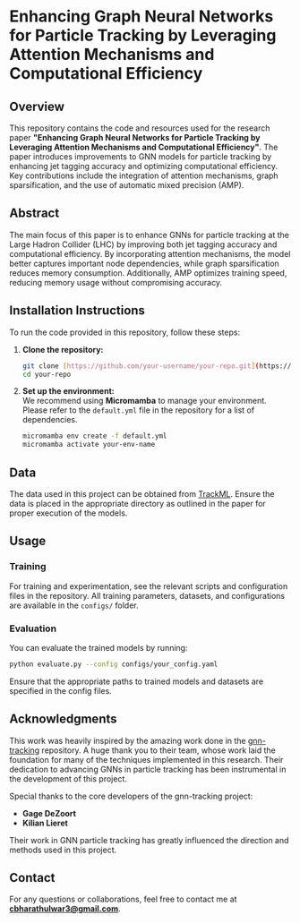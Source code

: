 # **Enhancing Graph Neural Networks for Particle Tracking by Leveraging Attention Mechanisms and Computational Efficiency**

## **Overview**
This repository contains the code and resources used for the research paper **"Enhancing Graph Neural Networks for Particle Tracking by Leveraging Attention Mechanisms and Computational Efficiency"**. The paper introduces improvements to GNN models for particle tracking by enhancing jet tagging accuracy and optimizing computational efficiency. Key contributions include the integration of attention mechanisms, graph sparsification, and the use of automatic mixed precision (AMP).

## **Abstract**
The main focus of this paper is to enhance GNNs for particle tracking at the Large Hadron Collider (LHC) by improving both jet tagging accuracy and computational efficiency. By incorporating attention mechanisms, the model better captures important node dependencies, while graph sparsification reduces memory consumption. Additionally, AMP optimizes training speed, reducing memory usage without compromising accuracy.

## **Installation Instructions**
To run the code provided in this repository, follow these steps:

1. **Clone the repository:**
   ```bash
   git clone [https://github.com/your-username/your-repo.git](https://github.com/cbharathulwar/attmech-gnn-tracking)
   cd your-repo
   ```

2. **Set up the environment:**  
   We recommend using **Micromamba** to manage your environment. Please refer to the `default.yml` file in the repository for a list of dependencies.
   ```bash
   micromamba env create -f default.yml
   micromamba activate your-env-name
   ```

## **Data**
The data used in this project can be obtained from [TrackML](https://www.kaggle.com/c/trackml-particle-identification). Ensure the data is placed in the appropriate directory as outlined in the paper for proper execution of the models.

## **Usage**
### **Training**
For training and experimentation, see the relevant scripts and configuration files in the repository. All training parameters, datasets, and configurations are available in the `configs/` folder.

### **Evaluation**
You can evaluate the trained models by running:
   ```bash
   python evaluate.py --config configs/your_config.yaml
   ```
Ensure that the appropriate paths to trained models and datasets are specified in the config files.

## **Acknowledgments**
This work was heavily inspired by the amazing work done in the [gnn-tracking](https://github.com/gnn-tracking) repository. A huge thank you to their team, whose work laid the foundation for many of the techniques implemented in this research. Their dedication to advancing GNNs in particle tracking has been instrumental in the development of this project.

Special thanks to the core developers of the gnn-tracking project:
- **Gage DeZoort**
- **Kilian Lieret** 

Their work in GNN particle tracking has greatly influenced the direction and methods used in this project.

## **Contact**
For any questions or collaborations, feel free to contact me at **[cbharathulwar3@gmail.com](mailto:cbharathulwar3@gmail.com)**.
